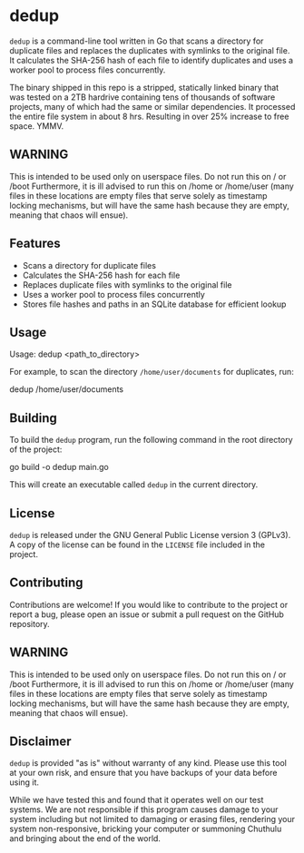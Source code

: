 # dedup

`dedup` is a command-line tool written in Go that scans a directory for duplicate files and replaces the duplicates with symlinks to the original file. It calculates the SHA-256 hash of each file to identify duplicates and uses a worker pool to process files concurrently.

The binary shipped in this repo is a stripped, statically linked binary that was tested on a 2TB hardrive containing tens of thousands of software projects, many of which had the same or similar dependencies. It processed the entire file system in about 8 hrs. Resulting in over 25% increase to free space. YMMV.

## WARNING

This is intended to be used only on userspace files. Do not run this on / or /boot
Furthermore, it is ill advised to run this on /home or /home/user (many files in these locations are empty files that serve solely as timestamp locking mechanisms, but will have the same hash because they are empty, meaning that chaos will ensue).

## Features

- Scans a directory for duplicate files
- Calculates the SHA-256 hash for each file
- Replaces duplicate files with symlinks to the original file
- Uses a worker pool to process files concurrently
- Stores file hashes and paths in an SQLite database for efficient lookup

## Usage

Usage: dedup <path_to_directory>


For example, to scan the directory `/home/user/documents` for duplicates, run:

dedup /home/user/documents

## Building

To build the `dedup` program, run the following command in the root directory of the project:

go build -o dedup main.go


This will create an executable called `dedup` in the current directory.

## License

`dedup` is released under the GNU General Public License version 3 (GPLv3). A copy of the license can be found in the `LICENSE` file included in the project.

## Contributing

Contributions are welcome! If you would like to contribute to the project or report a bug, please open an issue or submit a pull request on the GitHub repository.

## WARNING

This is intended to be used only on userspace files. Do not run this on / or /boot
Furthermore, it is ill advised to run this on /home or /home/user (many files in these locations are empty files that serve solely as timestamp locking mechanisms, but will have the same hash because they are empty, meaning that chaos will ensue).

## Disclaimer

`dedup` is provided "as is" without warranty of any kind. Please use this tool at your own risk, and ensure that you have backups of your data before using it.

While we have tested this and found that it operates well on our test systems. We are not responsible if this program causes damage to your system including but not limited to damaging or erasing files, rendering your system non-responsive, bricking your computer or summoning Chuthulu and bringing about the end of the world.